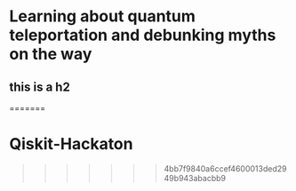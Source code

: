 # Learning about quantum teleportation and debunking myths on the way
## this is a h2


=======
# Qiskit-Hackaton
>>>>>>> 4bb7f9840a6ccef4600013ded2949b943abacbb9
